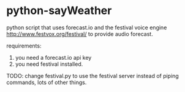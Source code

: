 python-sayWeather
=================

python script that uses forecast.io and the festival voice engine http://www.festvox.org/festival/ to provide audio forecast.

requirements: 

1) you need a forecast.io api key
2) you need festival installed.

TODO: 
  change festival.py to use the festival server instead of piping commands, lots of other things.
